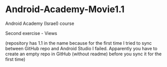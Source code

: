 # Android-Academy-Movie1.1

Android Academy (Israel) course

Second exercise - Views

(repository has 1.1 in the name because for the first time I tried to sync between GitHub repo and Android Studio I failed. Apparently you have to create an empty repo in GitHub (without readme) before you sync it for the first time)
